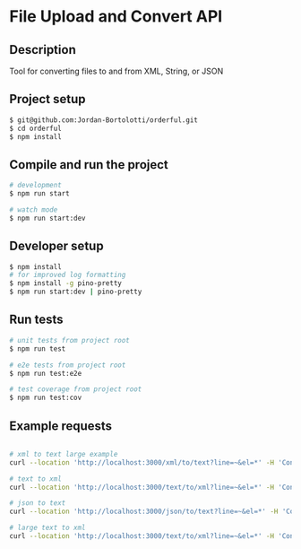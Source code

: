 # File Upload and Convert API

## Description

Tool for converting files to and from XML, String, or JSON

## Project setup

```bash
$ git@github.com:Jordan-Bortolotti/orderful.git
$ cd orderful
$ npm install
```

## Compile and run the project

```bash
# development
$ npm run start

# watch mode
$ npm run start:dev
```

## Developer setup

```bash
$ npm install
# for improved log formatting
$ npm install -g pino-pretty
$ npm run start:dev | pino-pretty
```

## Run tests

```bash
# unit tests from project root
$ npm run test

# e2e tests from project root
$ npm run test:e2e

# test coverage from project root
$ npm run test:cov
```

## Example requests
```bash

# xml to text large example
curl --location 'http://localhost:3000/xml/to/text?line=~&el=*' -H 'Content-Type: multipart/form-data' --form "file=@./large-sample-xml.xml;type=text/xml"

# text to xml
curl --location 'http://localhost:3000/text/to/xml?line=~&el=*' -H 'Content-Type: multipart/form-data' --form "file=@./sample-text.txt;type=text/plain"

# json to text
curl --location 'http://localhost:3000/json/to/text?line=~&el=*' -H 'Content-Type: multipart/form-data' --form "file=@./sample-json.json;type=application/json"

# large text to xml
curl --location 'http://localhost:3000/text/to/xml?line=~&el=*' -H 'Content-Type: multipart/form-data' --form "file=@./large-sample-text.txt;type=text/plain"
```

